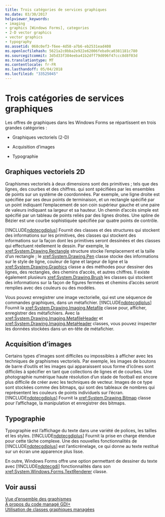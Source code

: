 ```yaml
---
title: Trois catégories de services graphiques
ms.date: 03/30/2017
helpviewer_keywords:
- imaging
- graphics [Windows Forms], categories
- 2-D vector graphics
- vector graphics
- typography
ms.assetid: 068c0ef3-f6ee-4d58-a7b6-eb2531ead408
ms.openlocfilehash: 5621a2c0bba2e922e62006feba9ca0381181c780
ms.sourcegitcommit: 3d5d33f384eeba41b2dff79d096f47ccc8d8f03d
ms.translationtype: MT
ms.contentlocale: fr-FR
ms.lasthandoff: 05/04/2018
ms.locfileid: "33525045"
---
```

# <a name="three-categories-of-graphics-services"></a>Trois catégories de services graphiques
Les offres de graphiques dans les Windows Forms se répartissent en trois grandes catégories :  
  
-   Graphiques vectoriels (2-D)  
  
-   Acquisition d’images  
  
-   Typographie  
  
## <a name="2-d-vector-graphics"></a>Graphiques vectoriels 2D  
 Graphismes vectoriels à deux dimensions sont des primitives ; tels que des lignes, des courbes et des chiffres. qui sont spécifiées par les ensembles de points sur un système de coordonnées. Par exemple, une ligne droite est spécifiée par ses deux points de terminaison, et un rectangle spécifié par un point indiquant l’emplacement de son coin supérieur gauche et une paire de valeurs indiquant sa largeur et sa hauteur. Un chemin d’accès simple est spécifié par un tableau de points reliés par des lignes droites. Une spline de Bézier est une courbe sophistiquée spécifiée par quatre points de contrôle.  
  
 [!INCLUDE[ndptecgdiplus](../../../../includes/ndptecgdiplus-md.md)] Fournit des classes et des structures qui stockent des informations sur les primitives, des classes qui stockent des informations sur la façon dont les primitives seront dessinées et des classes qui effectuent réellement le dessin. Par exemple, le <xref:System.Drawing.Rectangle> structure stocke l’emplacement et la taille d’un rectangle ; le <xref:System.Drawing.Pen> classe stocke des informations sur le style de ligne, couleur de ligne et largeur de ligne et la <xref:System.Drawing.Graphics> classe a des méthodes pour dessiner des lignes, des rectangles, des chemins d’accès, et autres chiffres. Il existe également plusieurs <xref:System.Drawing.Brush> les classes qui stockent des informations sur la façon de figures fermées et chemins d’accès seront remplies avec des couleurs ou des modèles.  
  
 Vous pouvez enregistrer une image vectorielle, qui est une séquence de commandes graphiques, dans un métafichier. [!INCLUDE[ndptecgdiplus](../../../../includes/ndptecgdiplus-md.md)] Fournit la <xref:System.Drawing.Imaging.Metafile> classe pour, afficher, enregistrer des métafichiers. Avec la <xref:System.Drawing.Imaging.MetafileHeader> et <xref:System.Drawing.Imaging.MetaHeader> classes, vous pouvez inspecter les données stockées dans un en-tête de métafichier.  
  
## <a name="imaging"></a>Acquisition d’images  
 Certains types d’images sont difficiles ou impossibles à afficher avec les techniques de graphismes vectoriels. Par exemple, les images de boutons de barre d’outils et les images qui apparaissent sous forme d’icônes sont difficiles à spécifier en tant que collections de lignes et de courbes. Une photographie numérique haute résolution d’un stade de football est encore plus difficile de créer avec les techniques de vecteur. Images de ce type sont stockées comme des bitmaps, qui sont des tableaux de nombres qui représentent les couleurs de points individuels sur l’écran. [!INCLUDE[ndptecgdiplus](../../../../includes/ndptecgdiplus-md.md)] Fournit la <xref:System.Drawing.Bitmap> classe pour l’affichage, la manipulation et enregistrer des bitmaps.  
  
## <a name="typography"></a>Typographie  
 Typographie est l’affichage du texte dans une variété de polices, les tailles et les styles. [!INCLUDE[ndptecgdiplus](../../../../includes/ndptecgdiplus-md.md)] Fournit la prise en charge étendue pour cette tâche complexe. Une des nouvelles fonctionnalités de [!INCLUDE[ndptecgdiplus](../../../../includes/ndptecgdiplus-md.md)] est l’anticrénelage, ce qui donne au texte restitué sur un écran une apparence plus lisse.  
  
 En outre, Windows Forms offre une option permettant de dessiner du texte avec [!INCLUDE[ndptecgdi](../../../../includes/ndptecgdi-md.md)] fonctionnalités dans son <xref:System.Windows.Forms.TextRenderer> classe.  
  
## <a name="see-also"></a>Voir aussi  
 [Vue d’ensemble des graphismes](../../../../docs/framework/winforms/advanced/graphics-overview-windows-forms.md)  
 [À propos du code managé GDI+](../../../../docs/framework/winforms/advanced/about-gdi-managed-code.md)  
 [Utilisation de classes graphiques managées](../../../../docs/framework/winforms/advanced/using-managed-graphics-classes.md)
